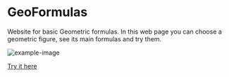 # GeoFormulas
Website for basic Geometric formulas.
In this web page you can choose a geometric figure, see its main formulas and try them.

<img src="https://i.ibb.co/zJgnGgR/example-Image.png" alt="example-image" border="0"></a>

[Try it here](https://htmlpreview.github.io/?https://github.com/Gabritorre/GeoFormulas/blob/main/index.html)
